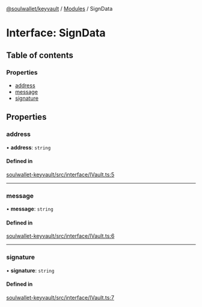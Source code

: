 [@soulwallet/keyvault](../README.md) / [Modules](../modules.md) / SignData

# Interface: SignData

## Table of contents

### Properties

- [address](SignData.md#address)
- [message](SignData.md#message)
- [signature](SignData.md#signature)

## Properties

### address

• **address**: `string`

#### Defined in

[soulwallet-keyvault/src/interface/IVault.ts:5](https://github.com/SoulWallet/soulwalletlib/blob/c4026ab/packages/soulwallet-keyvault/src/interface/IVault.ts#L5)

___

### message

• **message**: `string`

#### Defined in

[soulwallet-keyvault/src/interface/IVault.ts:6](https://github.com/SoulWallet/soulwalletlib/blob/c4026ab/packages/soulwallet-keyvault/src/interface/IVault.ts#L6)

___

### signature

• **signature**: `string`

#### Defined in

[soulwallet-keyvault/src/interface/IVault.ts:7](https://github.com/SoulWallet/soulwalletlib/blob/c4026ab/packages/soulwallet-keyvault/src/interface/IVault.ts#L7)
